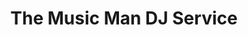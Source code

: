 ---
title: "The Music Man DJ Service"
url: /kennebunk/the-music-man-dj-service/
shop: Partyzubehör
---
